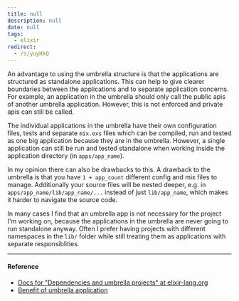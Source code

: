 ```yaml
---
title: null
description: null
date: null
tags:
  - elixir
redirect:
  - /s/yuyHkQ
---
```


An advantage to using the umbrella structure is that the applications are structured as standalone applications. This can help to give clearer boundaries between the applications and to separate application concerns. For example, an application in the umbrella should only call the public apis of another umbrella application. However, this is not enforced and private apis can still be called.

The individual applications in the umbrella have their own configuration files, tests and separate `mix.exs` files which can be compiled, run and tested as one big application because they are in the umbrella. However, a single application can still be run and tested standalone when working inside the application directory (in `apps/app_name`).

In my opinion there can also be drawbacks to this. A drawback to the umbrella is that you have `1 + app_count` different config and mix files to manage. Additionally your source files will be nested deeper, e.g. in `apps/app_name/lib/app_name/...` instead of just `lib/app_name`, which makes it harder to navigate the source code.

In many cases I find that an umbrella app is not necessary for the project I'm working on, because the applications in the umbrella are never going to run standalone anyway. Often I prefer having projects with different namespaces in the `lib/` folder while still treating them as applications with separate responsiblities.

---

#### Reference

- [Docs for "Dependencies and umbrella projects" at elixir-lang.org](https://elixir-lang.org/getting-started/mix-otp/dependencies-and-umbrella-projects.html)
- [Benefit of umbrella application](https://stackoverflow.com/questions/59958055/what-are-the-benefits-of-umbrella-applications)
